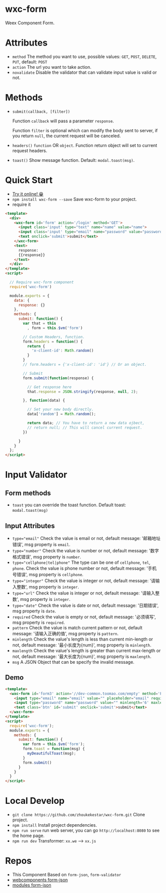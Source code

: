 # wxc-form
Weex Component Form.

# Attributes
* `method` The method you want to use, possible values: `GET`, `POST`, `DELETE`, `PUT`, default: `POST`
* `action` The url you want to take action.
* `novalidate` Disable the validator that can validate input value is valid or not.

# Methods
* `submit(callback, [filter])`

  Function `callback` will pass a parameter `response`.

  Function `filter` is optional which can modify the body sent to server, if you return `null`, the current request will be canceled.

* `headers()` `function` OR `object`. Function return object will set to current request headers.
* `toast()` Show message function. Default: `modal.toast(msg)`.

# Quick Start
* [Try it online! 😁](https://zhoukekestar.github.io/wxc-form/public/)
* `npm install wxc-form --save` Save wxc-form to your project.
* require it
```html
<template>
  <div>
    <wxc-form id='form' action='/login' method='GET'>
      <input class='input' type="text" name="name" value="name">
      <input class='input' type="email" name="password" value="password">
      <text onclick='submit'>submit</text>
    </wxc-form>
    <text>
      response:
      {{response}}
    </text>
  </div>
</template>
<script>

  // Require wxc-form component
  require('wxc-form')

  module.exports = {
    data: {
      response: {}
    },
    methods: {
      submit: function() {
        var that = this
          , form = this.$vm('form')

        // Custom Headers, function.
        form.headers = function() {
          return {
            'x-client-id': Math.random()
          }
        }
        // form.headers = {'x-client-id': 'id'} // Or an object.

        // Submit
        form.submit(function(response) {

          // Get response here
          that.response = JSON.stringify(response, null, 2);

        }, function(data) {

          // Set your new body directly.
          data['random'] = Math.random();

          return data; // You have to return a new data ojbect,
          // return null; // This will cancel current request.
        })

      }
    }
  };
</script>
```

# Input Validator

## Form methods
* `toast` you can override the toast function. Default toast: `modal.toast(msg)`

## Input Attributes
* `type="email"` Check the value is email or not, default message: '邮箱地址错误', msg property is `email`.
* `type="number"` Check the value is number or not, default message: '数字格式错误', msg property is `number`.
* `type="cellphone|tel|phone"` The type can be one of `cellphone`, `tel`, `phone`. Check the value is phone number or not, default message: '手机号错误', msg property is `cellphone`.
* `type="integer"` Check the value is integer or not, default message: '请输入整数', msg property is `integer`.
* `type="url"` Check the value is integer or not, default message: '请输入整数', msg property is `integer`.
* `type="date"` Check the value is date or not, default message: '日期错误', msg property is `date`.
* `required` Check the value is empty or not, default message: '必须填写', msg property is `required`.
* `pattern` Check the value is match current pattern or not, default message: '请输入正确的值', msg property is `pattern`.
* `minlength` Check the value's length is less than current min-length or not, default message: '最小长度为{num}', msg property is `minlength`.
* `maxlength` Check the value's length is greater than current max-length or not, default message: '最大长度为{num}', msg property is `maxlength`.
* `msg` A JSON Object that can be specify the invalid message.

## Demo
```html
<template>
  <wxc-form id='form3' action='//dev-common.toomao.com/empty' method='POST'>
    <input type="email" name="email" value="" placeholder="email" required>
    <input type="password" name="password" value="" minlength='6' maxlength="20" required msg='{"minlength": "Password is too short", "required": "oh! you forget your password"}'>
    <text class='btn' id='submit' onclick='submit'>submit</text>
  </wxc-form>
</template>
<script>
  require('wxc-form');
  module.exports = {
    methods: {
      submit: function() {
        var form = this.$vm('form');
        form.toast = function(msg) {
          myDeautifulToast(msg);
        }
        form.submit()
      }
    }
  }
</script>
```
# Local Develop
* `git clone https://github.com/zhoukekestar/wxc-form.git` Clone project.
* `npm install` Install project dependencies.
* `npm run serve` run web server, you can go `http://localhost:8080` to see the home page.
* `npm run dev` Transformer: `xx.we` --> `xx.js`

# Repos
* This Component Based on `form-json`, `form-validator`
* [webcomponents form-json](https://github.com/zhoukekestar/webcomponents/tree/master/components/form-json)
* [modules form-json](https://github.com/zhoukekestar/modules/tree/master/src/formJSON)
